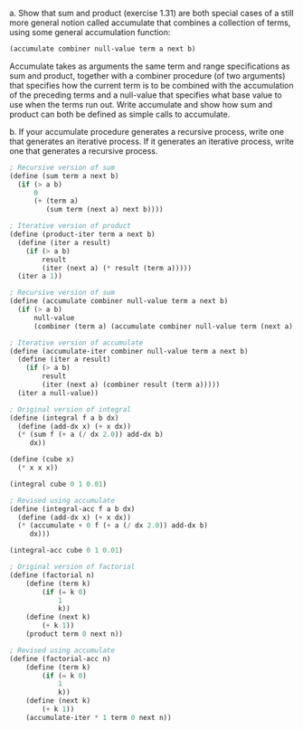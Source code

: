 a. Show that sum and product (exercise 1.31) are both special cases of a still more general notion called accumulate that combines a collection of terms, using some general accumulation function:

```scheme
(accumulate combiner null-value term a next b)
```

Accumulate takes as arguments the same term and range specifications as sum and product, together with a combiner procedure (of two arguments) that specifies how the current term is to be combined with the accumulation of the preceding terms and a null-value that specifies what base value to use when the terms run out. Write accumulate and show how sum and product can both be defined as simple calls to accumulate.

b. If your accumulate procedure generates a recursive process, write one that generates an iterative process. If it generates an iterative process, write one that generates a recursive process.


```scheme
; Recursive version of sum
(define (sum term a next b)
  (if (> a b)
      0
      (+ (term a)
         (sum term (next a) next b))))

; Iterative version of product
(define (product-iter term a next b)
  (define (iter a result)
    (if (> a b)
        result
        (iter (next a) (* result (term a)))))
  (iter a 1))

; Recursive version of sum
(define (accumulate combiner null-value term a next b)
  (if (> a b)
      null-value
      (combiner (term a) (accumulate combiner null-value term (next a) next b))))

; Iterative version of accumulate
(define (accumulate-iter combiner null-value term a next b)
  (define (iter a result)
    (if (> a b)
        result
        (iter (next a) (combiner result (term a)))))
  (iter a null-value))

; Original version of integral
(define (integral f a b dx)
  (define (add-dx x) (+ x dx))
  (* (sum f (+ a (/ dx 2.0)) add-dx b)
     dx))

(define (cube x)
  (* x x x))

(integral cube 0 1 0.01)

; Revised using accumulate
(define (integral-acc f a b dx)
  (define (add-dx x) (+ x dx))
  (* (accumulate + 0 f (+ a (/ dx 2.0)) add-dx b)
     dx)))

(integral-acc cube 0 1 0.01)

; Original version of factorial
(define (factorial n)
    (define (term k)
        (if (= k 0)
            1
            k))
    (define (next k)
        (+ k 1))
    (product term 0 next n))

; Revised using accumulate
(define (factorial-acc n)
    (define (term k)
        (if (= k 0)
            1
            k))
    (define (next k)
        (+ k 1))
    (accumulate-iter * 1 term 0 next n))
```
